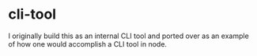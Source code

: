 # cli-tool
I originally build this as an internal CLI tool and ported over as an example of how one would accomplish a CLI tool in node.
